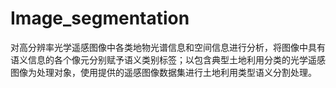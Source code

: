 # Image_segmentation
对高分辨率光学遥感图像中各类地物光谱信息和空间信息进行分析，将图像中具有语义信息的各个像元分别赋予语义类别标签；以包含典型土地利用分类的光学遥感图像为处理对象，使用提供的遥感图像数据集进行土地利用类型语义分割处理。